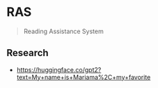 # RAS
> Reading Assistance System

## Research
- https://huggingface.co/gpt2?text=My+name+is+Mariama%2C+my+favorite
